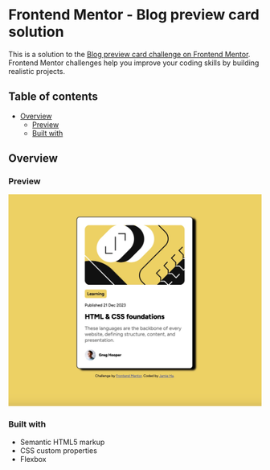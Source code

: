 # Frontend Mentor - Blog preview card solution

This is a solution to the [Blog preview card challenge on Frontend Mentor](https://www.frontendmentor.io/challenges/blog-preview-card-ckPaj01IcS). Frontend Mentor challenges help you improve your coding skills by building realistic projects.

## Table of contents

- [Overview](#overview)
  - [Preview](#screenshot)
  - [Built with](#built-with)

## Overview

### Preview

![](./Preview.jpeg)

### Built with

- Semantic HTML5 markup
- CSS custom properties
- Flexbox
